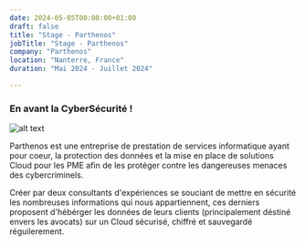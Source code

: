 ```yaml
---
date: 2024-05-05T00:00:00+01:00
draft: false
title: "Stage - Parthenos"
jobTitle: "Stage - Parthenos"
company: "Parthenos"
location: "Nanterre, France"
duration: "Mai 2024 - Juillet 2024"

---
```

### En avant la CyberSécurité !

![alt text](https://bts.antoinespiteri.net/assets/parthenos.png)

Parthenos est une entreprise de prestation de services informatique ayant pour coeur, la protection des données et la mise en place de solutions Cloud pour les PME afin de les protéger contre les dangereuses menaces des cybercriminels.

Créer par deux consultants d'expériences se souciant de mettre en sécurité les nombreuses informations qui nous appartiennent, ces derniers proposent d'hébérger les données de leurs clients (principalement déstiné envers les avocats) sur un Cloud sécurisé, chiffré et sauvegardé réguilerement.

